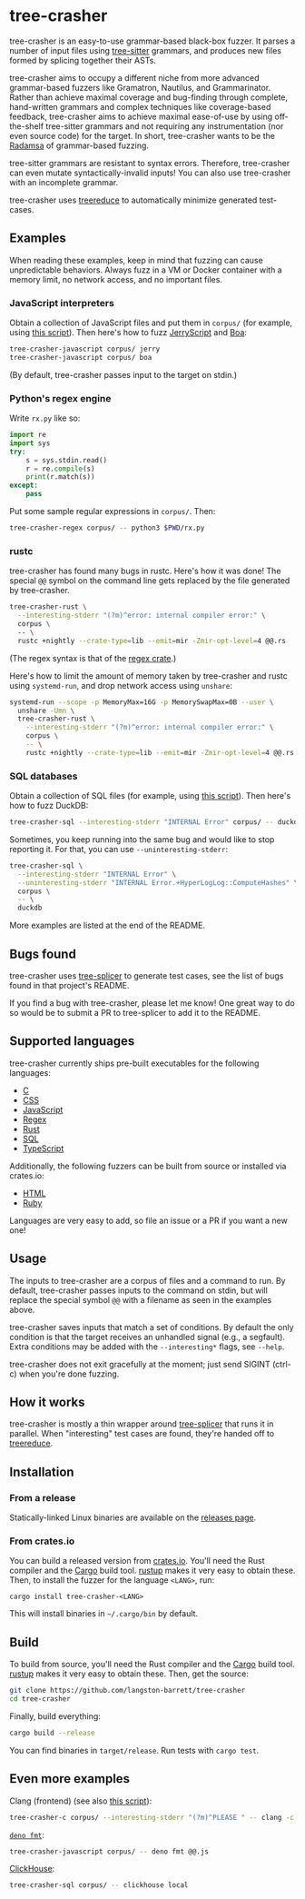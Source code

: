 # tree-crasher

tree-crasher is an easy-to-use grammar-based black-box fuzzer. It parses a
number of input files using [tree-sitter][tree-sitter] grammars, and produces
new files formed by splicing together their ASTs.

tree-crasher aims to occupy a different niche from more advanced grammar-based 
fuzzers like Gramatron, Nautilus, and Grammarinator. Rather than achieve
maximal coverage and bug-finding through complete, hand-written grammars and
complex techniques like coverage-based feedback, tree-crasher aims to achieve
maximal ease-of-use by using off-the-shelf tree-sitter grammars and not
requiring any instrumentation (nor even source code) for the target. In short,
tree-crasher wants to be the [Radamsa][radamsa] of grammar-based fuzzing.

tree-sitter grammars are resistant to syntax errors. Therefore, tree-crasher
can even mutate syntactically-invalid inputs! You can also use tree-crasher
with an incomplete grammar.

tree-crasher uses [treereduce][treereduce] to automatically minimize generated
test-cases.

## Examples

When reading these examples, keep in mind that fuzzing can cause unpredictable
behaviors. Always fuzz in a VM or Docker container with a memory limit, no
network access, and no important files.

### JavaScript interpreters

Obtain a collection of JavaScript files and put them in `corpus/` (for
example, using [this script](./scripts/corpora/js.sh)). Then here's how to fuzz
[JerryScript][jerryscript] and [Boa][boa]:

```sh
tree-crasher-javascript corpus/ jerry
tree-crasher-javascript corpus/ boa
```

(By default, tree-crasher passes input to the target on stdin.)

[boa]: https://github.com/boa-dev/boa
[jerryscript]: https://github.com/jerryscript-project/jerryscript

### Python's regex engine

Write `rx.py` like so:
```python
import re
import sys
try:
    s = sys.stdin.read()
    r = re.compile(s)
    print(r.match(s))
except:
    pass
```

Put some sample regular expressions in `corpus/`. Then:
```sh
tree-crasher-regex corpus/ -- python3 $PWD/rx.py
```

### rustc

tree-crasher has found many bugs in rustc. Here's how it was done! The special
`@@` symbol on the command line gets replaced by the file generated by
tree-crasher.

```sh
tree-crasher-rust \
  --interesting-stderr "(?m)^error: internal compiler error:" \
  corpus \ 
  -- \
  rustc +nightly --crate-type=lib --emit=mir -Zmir-opt-level=4 @@.rs
```

(The regex syntax is that of the
[regex crate](https://docs.rs/regex/latest/regex/).)

Here's how to limit the amount of memory taken by tree-crasher and rustc using
`systemd-run`, and drop network access using `unshare`:

```sh
systemd-run --scope -p MemoryMax=16G -p MemorySwapMax=0B --user \
  unshare -Umn \
  tree-crasher-rust \
    --interesting-stderr "(?m)^error: internal compiler error:" \
    corpus \
    -- \
    rustc +nightly --crate-type=lib --emit=mir -Zmir-opt-level=4 @@.rs
```

### SQL databases

Obtain a collection of SQL files (for example, using
[this script](./scripts/corpora/sql.sh)). Then here's how to fuzz DuckDB:

```sh
tree-crasher-sql --interesting-stderr "INTERNAL Error" corpus/ -- duckdb
```

Sometimes, you keep running into the same bug and would like to stop reporting
it. For that, you can use `--uninteresting-stderr`:
```sh
tree-crasher-sql \
  --interesting-stderr "INTERNAL Error" \
  --uninteresting-stderr "INTERNAL Error.+HyperLogLog::ComputeHashes" \
  corpus \
  -- \
  duckdb
```

More examples are listed at the end of the README.

## Bugs found

tree-crasher uses [tree-splicer][tree-splicer] to generate test cases, see the
list of bugs found in that project's README.

If you find a bug with tree-crasher, please let me know! One great way to do so
would be to submit a PR to tree-splicer to add it to the README.

## Supported languages

tree-crasher currently ships pre-built executables for the following languages:

- [C](./crates/tree-crasher-c)
- [CSS](./crates/tree-crasher-css)
- [JavaScript](./crates/tree-crasher-javascript)
- [Regex](./crates/tree-crasher-regex)
- [Rust](./crates/tree-crasher-rust)
- [SQL](./crates/tree-crasher-sql)
- [TypeScript](./crates/tree-crasher-typescript)

Additionally, the following fuzzers can be built from source or installed via
crates.io:

- [HTML](./crates/tree-crasher-html)
- [Ruby](./crates/tree-crasher-ruby)

Languages are very easy to add, so file an issue or a PR if you want a new one!

## Usage

The inputs to tree-crasher are a corpus of files and a command to run. By
default, tree-crasher passes inputs to the command on stdin, but will replace
the special symbol `@@` with a filename as seen in the examples above.

tree-crasher saves inputs that match a set of conditions. By default the only
condition is that the target receives an unhandled signal (e.g., a segfault).
Extra conditions may be added with the `--interesting*` flags, see `--help`.

tree-crasher does not exit gracefully at the moment; just send SIGINT (ctrl-c)
when you're done fuzzing.

## How it works

tree-crasher is mostly a thin wrapper around [tree-splicer][tree-splicer] that
runs it in parallel. When "interesting" test cases are found, they're handed
off to [treereduce][treereduce].

## Installation

### From a release

Statically-linked Linux binaries are available on the [releases page][releases].

### From crates.io

You can build a released version from [crates.io][crates-io]. You'll need the
Rust compiler and the [Cargo][cargo] build tool. [rustup][rustup] makes it very
easy to obtain these. Then, to install the fuzzer for the language `<LANG>`,
run:

```
cargo install tree-crasher-<LANG>
```

This will install binaries in `~/.cargo/bin` by default.

## Build

To build from source, you'll need the Rust compiler and the [Cargo][cargo] build
tool. [rustup][rustup] makes it very easy to obtain these. Then, get the source:

```bash
git clone https://github.com/langston-barrett/tree-crasher
cd tree-crasher
```

Finally, build everything:

```bash
cargo build --release
```

You can find binaries in `target/release`. Run tests with `cargo test`.

## Even more examples

Clang (frontend) (see also [this script](./scripts/corpora/c.sh)):

```sh
tree-crasher-c corpus/ --interesting-stderr "(?m)^PLEASE " -- clang -c -O0 -o /dev/null -emit-llvm -Xclang -disable-llvm-passes @@.c
```

[`deno fmt`](https://deno.land/manual@v1.31.3/tools/formatter):
```sh
tree-crasher-javascript corpus/ -- deno fmt @@.js
```

[ClickHouse](https://github.com/ClickHouse/ClickHouse):
```sh
tree-crasher-sql corpus/ -- clickhouse local
```

[cargo]: https://doc.rust-lang.org/cargo/
[crates-io]: https://crates.io/
[radamsa]: https://gitlab.com/akihe/radamsa
[releases]: https://github.com/langston-barrett/tree-crasher/releases
[rustup]: https://rustup.rs/
[tree-sitter]: https://tree-sitter.github.io/tree-sitter/
[tree-splicer]: https://github.com/langston-barrett/tree-splicer
[treereduce]: https://github.com/langston-barrett/treereduce